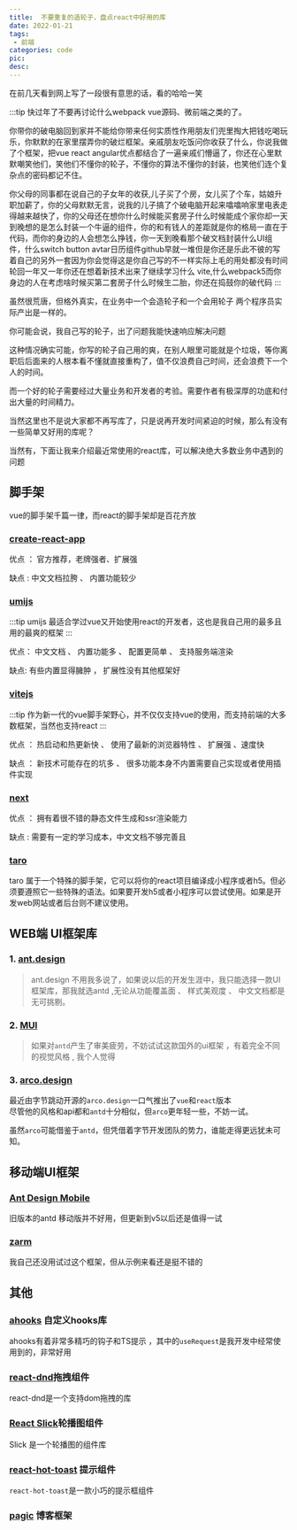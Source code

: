 ```yaml
---
title:  不要重复的造轮子，盘点react中好用的库
date: 2022-01-21
tags:
 - 前端
categories: code
pic: 
desc: 
---
```


在前几天看到网上写了一段很有意思的话，看的哈哈一笑

:::tip
快过年了不要再讨论什么webpack vue源码、微前端之类的了。

你带你的破电脑回到家并不能给你带来任何实质性作用朋友们兜里掏大把钱吃喝玩乐，你默默的在家里摆弄你的破烂框架。亲戚朋友吃饭问你收获了什么，你说我做了个框架，把vue react angular优点都结合了一遍亲戚们懵逼了，你还在心里默默嘲笑他们，笑他们不懂你的轮子，不懂你的算法不懂你的封装，也笑他们连个复杂点的密码都记不住。

你父母的同事都在说自己的子女年的收获,儿子买了个房，女儿买了个车，姑娘升职加薪了，你的父母默默无言，说我的儿子搞了个破电脑开起来噏噏响家里电表走得越来越快了，你的父母还在想你什么时候能买套房子什么时候能成个家你却一天到晚想的是怎么封装一个牛逼的组件，你的和有钱人的差距就是你的格局一直在于代码，而你的身边的人会想怎么挣钱，你一天到晚看那个破文档封装什么UI组件，什么switch button avtar日历组件github早就一堆但是你还是乐此不彼的写着自己的另外一套因为你会觉得这是你自己写的不一样实际上毛的用处都没有时间轮回一年又一年你还在想着新技术出来了继续学习什么 vite,什么webpack5而你身边的人在考虑啥时候买第二套房子什么时候生二胎，你还在捣鼓你的破代码
:::

虽然很荒唐，但格外真实，在业务中一个会造轮子和一个会用轮子 两个程序员实际产出是一样的。

你可能会说，我自己写的轮子，出了问题我能快速响应解决问题

这种情况确实可能，你写的轮子自己用的爽，在别人眼里可能就是个垃圾，等你离职后后面来的人根本看不懂就直接重构了，值不仅浪费自己时间，还会浪费下一个人的时间。

而一个好的轮子需要经过大量业务和开发者的考验。需要作者有极深厚的功底和付出大量的时间精力。

当然这里也不是说大家都不再写库了，只是说再开发时间紧迫的时候，那么有没有一些简单又好用的库呢？

当然有，下面让我来介绍最近常使用的react库，可以解决绝大多数业务中遇到的问题




## 脚手架
vue的脚手架千篇一律，而react的脚手架却是百花齐放


### [create-react-app](https://create-react-app.bootcss.com/docs/getting-started)

优点 ： 官方推荐，老牌强者、扩展强

缺点 : 中文文档拉胯 、 内置功能较少



### [umijs](https://umijs.org/zh-CN)

:::tip
umijs 最适合学过vue又开始使用react的开发者，这也是我自己用的最多且用的最爽的框架
:::

优点： 中文文档 、 内置功能多 、 配置更简单 、 支持服务端渲染

缺点: 有些内置显得臃肿 ， 扩展性没有其他框架好


### [vitejs](https://vitejs.cn/)

:::tip
作为新一代的vue脚手架野心，并不仅仅支持vue的使用，而支持前端的大多数框架，当然也支持react
:::

优点 ： 热启动和热更新快 、 使用了最新的浏览器特性 、 扩展强 、速度快

缺点 ： 新技术可能存在的坑多 、 很多功能本身不内置需要自己实现或者使用插件实现


### [next](https://www.nextjs.cn/)

优点 ： 拥有着很不错的静态文件生成和ssr渲染能力 

缺点 :  需要有一定的学习成本，中文文档不够完善且


### [taro](http://taro-docs.jd.com/taro/docs/README/index.html)

taro 属于一个特殊的脚手架，它可以将你的react项目编译成小程序或者h5。但必须要遵照它一些特殊的语法。如果要开发h5或者小程序可以尝试使用。如果是开发web网站或者后台则不建议使用。

## WEB端 UI框架库


### 1.  [ant.design](https://ant.design/docs/react/introduce-cn)

> ant.design 不用我多说了，如果说以后的开发生涯中，我只能选择一款UI框架库，那我就选antd ,无论从功能覆盖面 、 样式美观度 、 中文文档都是无可挑剔。

### 2. [MUI](https://mui.com/zh/getting-started/supported-platforms/)
> 如果对`antd`产生了审美疲劳，不妨试试这款国外的ui框架 ，有着完全不同的视觉风格 , 我个人觉得


### 3. [arco.design](https://arco.design/)

最近由字节跳动开源的`arco.design`一口气推出了`vue`和`react`版本 <br />
尽管他的风格和api都和`antd`十分相似，但`arco`更年轻一些，不妨一试。

虽然`arco`可能借鉴于`antd`，但凭借着字节开发团队的势力，谁能走得更远犹未可知。 





## 移动端UI框架

### [Ant Design Mobile](https://mobile.ant.design/zh)
旧版本的antd 移动版并不好用，但更新到v5以后还是值得一试

### [zarm](https://zarm.gitee.io/#/components/icon)
我自己还没用试过这个框架，但从示例来看还是挺不错的


## 其他

### [ahooks](https://ahooks.js.org/) 自定义hooks库
ahooks有着非常多精巧的钩子和TS提示 ，其中的`useRequest`是我开发中经常使用到的，非常好用


### [react-dnd](https://react-dnd.github.io/react-dnd/about)拖拽组件
react-dnd是一个支持dom拖拽的库

### [React Slick](https://react-slick.neostack.com/)轮播图组件
Slick 是一个轮播图的组件库

### [react-hot-toast](https://github.com/timolins/react-hot-toast) 提示组件
`react-hot-toast`是一款小巧的提示框组件

### [pagic](https://pagic.org/) 博客框架



